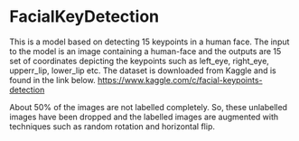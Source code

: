 # FacialKeyDetection

This is a model based on detecting 15 keypoints in a human face.
The input to the model is an image containing a human-face and the outputs are 15 set of coordinates 
depicting the keypoints such as left_eye, right_eye, upperr_lip, lower_lip etc.
The dataset is downloaded from Kaggle and is found in the link below.
https://www.kaggle.com/c/facial-keypoints-detection

About 50% of the images are not labelled completely. 
So, these unlabelled images have been dropped and the labelled images are augmented with techniques 
such as random rotation and horizontal flip.
